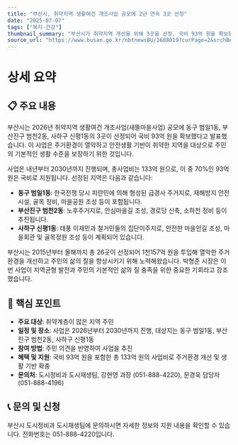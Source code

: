 ```yaml
---
title: "부산시, 취약지역 생활여건 개조사업 공모에 2년 연속 3곳 선정"
date: "2025-07-07"
tags: ["복지·건강"]
thumbnail_summary: "부산시가 취약지역 개선을 위해 3곳을 선정, 국비 93억 원을 확보했습니다."
source_url: "https://www.busan.go.kr/nbtnewsBU/1688019?curPage=2&srchBeginDt=&srchEndDt=&srchKey=&srchText="
---
```


# 상세 요약

## 📋 주요 내용
부산시는 2026년 취약지역 생활여건 개조사업(새뜰마을사업) 공모에 동구 범일1동, 부산진구 범천2동, 사하구 신평1동의 3곳이 선정되어 국비 93억 원을 확보했다고 발표했습니다. 이 사업은 주거환경이 열악하고 안전생활 기반이 취약한 지역을 대상으로 주민의 기본적인 생활 수준을 보장하기 위한 것입니다. 

사업은 내년부터 2030년까지 진행되며, 총사업비는 133억 원으로, 이 중 70%인 93억 원은 국비로 지원됩니다. 선정된 지역은 다음과 같습니다:

- **동구 범일1동**: 한국전쟁 당시 피란민에 의해 형성된 급경사 주거지로, 재해방지 안전시설, 골목 정비, 마을공원 조성 등이 포함됩니다.
- **부산진구 범천2동**: 노후주거지로, 안심마을길 조성, 경로당 신축, 소하천 정비 등이 추진됩니다.
- **사하구 신평1동**: 태풍 이재민과 철거민들의 집단이주지로, 안전한 마을안길 조성, 마을회관 및 골목정원 조성 등이 계획되어 있습니다.

부산시는 2015년부터 올해까지 총 26곳이 선정되어 1천157억 원을 투입해 열악한 주거환경을 개선하고 주민의 삶의 질을 향상시키기 위해 노력해왔습니다. 박형준 시장은 이번 사업이 지역균형 발전과 주민의 기본적인 삶의 질 충족을 위한 중요한 기회라고 강조했습니다.

## 🎯 핵심 포인트
- **주요 대상**: 취약계층이 많은 지역 주민
- **일정 및 장소**: 사업은 2026년부터 2030년까지 진행, 대상지는 동구 범일1동, 부산진구 범천2동, 사하구 신평1동
- **참여 방법**: 주민 의견을 반영하여 사업을 추진
- **혜택 및 지원**: 국비 93억 원을 포함한 총 133억 원의 사업비로 주거환경 개선 및 생활 기반 확충
- **문의처**: 도시정비과 도시재생팀, 강현영 과장 (051-888-4220), 문경욱 담당자 (051-888-4196)

## 📞 문의 및 신청
부산시 도시정비과 도시재생팀에 문의하시면 자세한 정보와 지원 내용을 확인할 수 있습니다. 전화번호는 051-888-4220입니다.